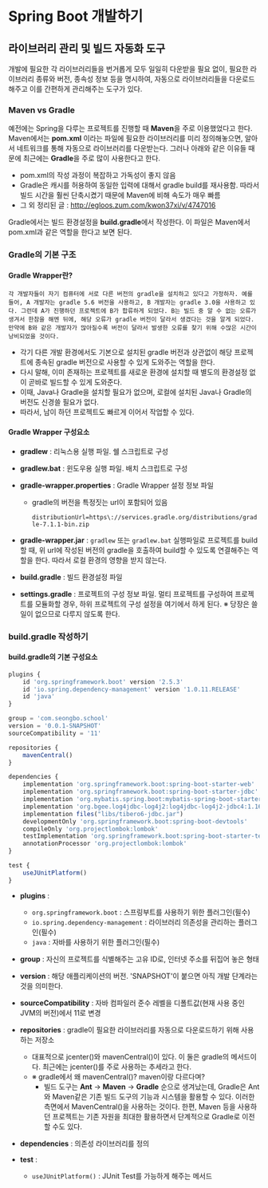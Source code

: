 # Spring Boot 개발하기



## 라이브러리 관리 및 빌드 자동화 도구



개발에 필요한 각 라이브러리들을 번거롭게 모두 일일히 다운받을 필요 없이, 필요한 라이브러리 종류와 버전, 종속성 정보 등을 명시하여, 자동으로 라이브러리들을 다운로드 해주고 이를 간편하게 관리해주는 도구가 있다.



### Maven vs Gradle

예전에는 Spring을 다루는 프로젝트를 진행할 때 **Maven**을 주로 이용했었다고 한다. Maven에서는 **pom.xml** 이라는 파일에 필요한 라이브러리를 미리 정의해놓으면, 알아서 네트워크를 통해 자동으로 라이브러리를 다운받는다. 그러나 아래와 같은 이유들 때문에 최근에는 **Gradle**을 주로 많이 사용한다고 한다.

- pom.xml의 작성 과정이 복잡하고 가독성이 좋지 않음
- Gradle은 캐시를 허용하여 동일한 입력에 대해서 gradle build를 재사용함. 따라서 빌드 시간을 훨씬 단축시켰기 때문에 Maven에 비해 속도가 매우 빠름
- 그 외 정리된 글 : http://egloos.zum.com/kwon37xi/v/4747016

Gradle에서는 빌드 환경설정을 **build.gradle**에서 작성한다. 이 파일은 Maven에서 pom.xml과 같은 역할을 한다고 보면 된다.



### Gradle의 기본 구조

#### Gradle Wrapper란?

```
각 개발자들이 자기 컴퓨터에 서로 다른 버전의 gradle을 설치하고 있다고 가정하자. 예를 들어, A 개발자는 gradle 5.6 버전을 사용하고, B 개발자는 gradle 3.0을 사용하고 있다. 그런데 A가 진행하던 프로젝트에 B가 합류하게 되었다. B는 빌드 중 알 수 없는 오류가 생겨서 한참을 해멘 뒤에, 해당 오류가 gradle 버전이 달라서 생겼다는 것을 알게 되었다. 만약에 B와 같은 개발자가 많아질수록 버전이 달라서 발생한 오류를 찾기 위해 수많은 시간이 낭비되었을 것이다.
```

- 각기 다른 개발 환경에서도 기본으로 설치된 gradle 버전과 상관없이 해당 프로젝트에 종속된 gradle 버전으로 사용할 수 있게 도와주는 역할을 한다.
- 다시 말해, 이미 존재하는 프로젝트를 새로운 환경에 설치할 때 별도의 환경설정 없이 곧바로 빌드할 수 있게 도와준다.
- 이때, Java나 Gradle을 설치할 필요가 없으며, 로컬에 설치된 Java나 Gradle의 버전도 신경쓸 필요가 없다.
- 따라서, 남이 하던 프로젝트도 빠르게 이어서 작업할 수 있다.

#### Gradle Wrapper 구성요소

- **gradlew** : 리눅스용 실행 파일. 쉘 스크립트로 구성

- **gradlew.bat** : 윈도우용 실행 파일. 배치 스크립트로 구성

- **gradle-wrapper.properties** : Gradle Wrapper 설정 정보 파일

  - gradle의 버전을 특정짓는 url이 포함되어 있음

    `distributionUrl=https\://services.gradle.org/distributions/gradle-7.1.1-bin.zip`

- **gradle-wrapper.jar** : `gradlew` 또는 `gradlew.bat` 실행파일로 프로젝트를 build할 때, 위 url에 작성된 버전의 gradle을 호출하여 build할 수 있도록 연결해주는 역할을 한다. 따라서 로컬 환경의 영향을 받지 않는다.

- **build.gradle** : 빌드 환경설정 파일

- **settings.gradle** : 프로젝트의 구성 정보 파일. 멀티 프로젝트를 구성하여 프로젝트를 모듈화할 경우, 하위 프로젝트의 구성 설정을 여기에서 하게 된다. ※ 당장은 쓸 일이 없으므로 다루지 않도록 한다.



### build.gradle 작성하기

#### build.gradle의 기본 구성요소

```javascript
plugins {
	id 'org.springframework.boot' version '2.5.3'
	id 'io.spring.dependency-management' version '1.0.11.RELEASE'
	id 'java'
}

group = 'com.seongbo.school'
version = '0.0.1-SNAPSHOT'
sourceCompatibility = '11'

repositories {
	mavenCentral()
}

dependencies {
	implementation 'org.springframework.boot:spring-boot-starter-web'
	implementation 'org.springframework.boot:spring-boot-starter-jdbc'
	implementation 'org.mybatis.spring.boot:mybatis-spring-boot-starter:2.2.0'
	implementation 'org.bgee.log4jdbc-log4j2:log4jdbc-log4j2-jdbc4:1.16'
	implementation files("libs/tibero6-jdbc.jar")
	developmentOnly 'org.springframework.boot:spring-boot-devtools'
	compileOnly 'org.projectlombok:lombok'
	testImplementation 'org.springframework.boot:spring-boot-starter-test'
	annotationProcessor 'org.projectlombok:lombok'
}

test {
	useJUnitPlatform()
}
```

- **plugins** : 
  - `org.springframework.boot` : 스프링부트를 사용하기 위한 플러그인(필수)
  - `io.spring.dependency-management` : 라이브러리 의존성을 관리하는 플러그인(필수)
  - `java` : 자바를 사용하기 위한 플러그인(필수)
- **group** : 자신의 프로젝트를 식별해주는 고유 ID로, 인터넷 주소를 뒤집어 놓은 형태
- **version** : 해당 애플리케이션의 버전. 'SNAPSHOT'이 붙으면 아직 개발 단계라는 것을 의미한다.
- **sourceCompatibility** : 자바 컴파일러 준수 레벨을 디폴트값(현재 사용 중인 JVM의 버전)에서 11로 변경

- **repositories** : gradle이 필요한 라이브러리를 자동으로 다운로드하기 위해 사용하는 저장소
  - 대표적으로 jcenter()와 mavenCentral()이 있다. 이 둘은 gradle의 메서드이다. 최근에는 jcenter()를 주로 사용하는 추세라고 한다.
  - ※ gradle에서 왜 mavenCentral()? maven이랑 다르다며?
    - 빌드 도구는 **Ant** -> **Maven** -> **Gradle** 순으로 생겨났는데, Gradle은 Ant와 Maven같은 기존 빌드 도구의 기능과 시스템을 활용할 수 있다. 이러한 측면에서 MavenCentral()을 사용하는 것이다. 한편, Maven 등을 사용하던 프로젝트는 기존 자원을 최대한 활용하면서 단계적으로 Gradle로 이전할 수도 있다.
- **dependencies** : 의존성 라이브러리를 정의
- **test** :
  - `useJUnitPlatform()` : JUnit Test를 가능하게 해주는 메서드



